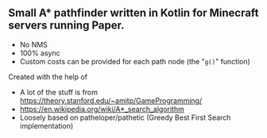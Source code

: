 ## Small A* pathfinder written in Kotlin for Minecraft servers running Paper.

- No NMS
- 100% async
- Custom costs can be provided for each path node (the "`g()`" function)

Created with the help of
- A lot of the stuff is from https://theory.stanford.edu/~amitp/GameProgramming/
- https://en.wikipedia.org/wiki/A*_search_algorithm
- Loosely based on patheloper/pathetic (Greedy Best First Search implementation)
